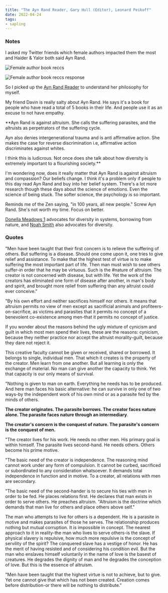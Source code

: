 ```yaml
---
title: "The Ayn Rand Reader, Gary Hull (Editor), Leonard Peikoff"
date: 2022-04-24
tags:
- sapling
---
```


### Notes
I asked my Twitter friends which female authors impacted them the most and Haider & Yalor both said Ayn Rand.

![Female author book reccs](/images/Female%20author%20book%20reccs.png)

![Female author book reccs response](/images/Female%20author%20book%20reccs%20response.png)

 So I picked up the [Ayn Rand Reader](https://www.goodreads.com/book/show/37682.Ayn_Rand_Reader) to understand her philosophy for myself. 

My friend Davin is really salty about Ayn Rand. He says it's a book for people who have read a total of 5 books in their life. And people use it as an excuse to not have empathy.

**Ayn Rand is against altruism. She calls the suffering parasites, and the altruists as perpetrators of the suffering cycle. 

Ayn also denies intergenerational trauma and is anti affirmative action. She makes the case for reverse discrimination i.e, affirmative action discriminates against whites. 

I think this is ludicrous. Not once does she talk about how diversity is extremely important to a flourishing society.** 

I'm wondering now, does it really matter that Ayn Rand is against altruism and compassion? Our beliefs change. I think it's a problem only if people to this day read Ayn Rand and buy into her belief system. There's a lot more research though these days about the science of emotions. Even the science of being stuck. The softer science, the psychology is so important. 

Reminds me of the Zen saying, "in 100 years, all new people." Screw Ayn Rand. She's not worth my time. Focus on better. 

[Donella Meadows 1](quartz/content/notes/Donella%20Meadows%201.md) advocates for diversity in systems, borrowing from nature, and [Noah Smith](/notes/Noah%20Smith.md) also advocates for diversity. 

### Quotes
"Men have been taught that their first concern is to relieve the suffering of others. But suffering is a disease. Should one come upon it, one tries to give relief and assistance. To make that the highest test of virtue is to make suffering the most important part of life. Then man must wish to see others suffer-in order that he may be virtuous. Such is the #nature of altruism. The creator is not concerned with disease, but with life. Yet the work of the creators has eliminated one form of disease after another, in man's body and spirit, and brought more relief from suffering than any altruist could ever conceive."

"By his own effort and neither sacrifices himself nor others. It means that altruism permits no view of men except as sacrificial animals and profiteers-on-sacrifice, as victims and parasites that it permits no concept of a benevolent co-existence among men-that it permits no concept of justice.

If you wonder about the reasons behind the ugly mixture of cynicism and guilt in which most men spend their lives, these are the reasons: cynicism, because they neither practice nor accept the altruist morality-guilt, because they dare not reject it. 

This creative faculty cannot be given or received, shared or borrowed. It belongs to single, individual men. That which it creates is the property of the creator. Men learn from one another. But all learning is only the exchange of material. No man can give another the capacity to think. Yet that capacity is our only means of survival.

"Nothing is given to man on earth. Everything he needs has to be produced. And here man faces his basic alternative: he can survive in only one of two ways-by the independent work of his own mind or as a parasite fed by the minds of others. 

**The creator originates. The parasite borrows. The creator faces nature alone. The parasite faces nature through an intermediary**.

**The creator's concern is the conquest of nature. The parasite's concern is the conquest of men.**

"The creator lives for his work. He needs no other men. His primary goal is within himself. The parasite lives second-hand. He needs others. Others become his prime motive.

"The basic need of the creator is independence. The reasoning mind cannot work under any form of compulsion. It cannot be curbed, sacrificed or subordinated to any consideration whatsoever. It demands total independence in function and in motive. To a creator, all relations with men are secondary.

"The basic need of the second-hander is to secure his ties with men in order to be fed. He places relations first. He declares that man exists in order to serve others. He preaches altruism. "Altruism is the doctrine which demands that man live for others and place others above self."

The man who attempts to live  for others is a dependent. He is a parasite in motive and makes parasites of those he serves. The relationship produces nothing but mutual corruption. It is impossible in concept. The nearest approach to it in reality-the man who lives to serve others-is the slave. If physical slavery is repulsive, how much more repulsive is the concept of servility of the spirit? The conquered slave has a vestige of honor. He has the merit of having resisted and of considering his condition evil. But the man who enslaves himself voluntarily in the name of love is the basest of creatures. He degrades the dignity of man and he degrades the conception of love. But this is the essence of altruism.

"Men have been taught that the highest virtue is not to achieve, but to give. Yet one cannot give that which has not been created. Creation comes before distribution-or there will be nothing to distribute."



